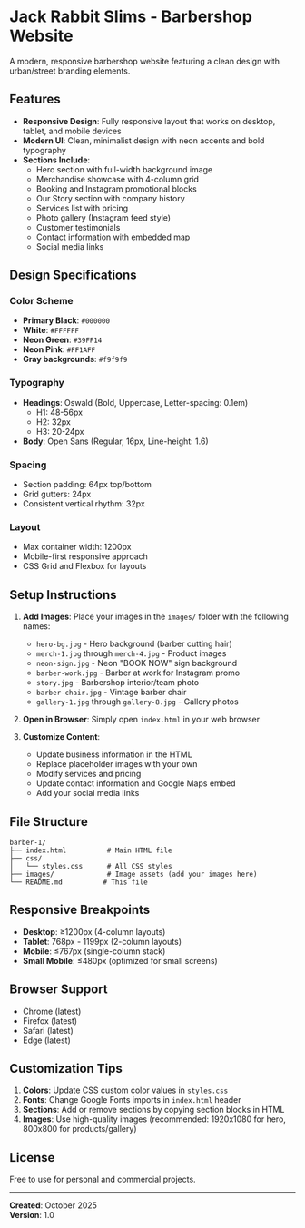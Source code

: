 # Jack Rabbit Slims - Barbershop Website

A modern, responsive barbershop website featuring a clean design with urban/street branding elements.

## Features

- **Responsive Design**: Fully responsive layout that works on desktop, tablet, and mobile devices
- **Modern UI**: Clean, minimalist design with neon accents and bold typography
- **Sections Include**:
  - Hero section with full-width background image
  - Merchandise showcase with 4-column grid
  - Booking and Instagram promotional blocks
  - Our Story section with company history
  - Services list with pricing
  - Photo gallery (Instagram feed style)
  - Customer testimonials
  - Contact information with embedded map
  - Social media links

## Design Specifications

### Color Scheme
- **Primary Black**: `#000000`
- **White**: `#FFFFFF`
- **Neon Green**: `#39FF14`
- **Neon Pink**: `#FF1AFF`
- **Gray backgrounds**: `#f9f9f9`

### Typography
- **Headings**: Oswald (Bold, Uppercase, Letter-spacing: 0.1em)
  - H1: 48-56px
  - H2: 32px
  - H3: 20-24px
- **Body**: Open Sans (Regular, 16px, Line-height: 1.6)

### Spacing
- Section padding: 64px top/bottom
- Grid gutters: 24px
- Consistent vertical rhythm: 32px

### Layout
- Max container width: 1200px
- Mobile-first responsive approach
- CSS Grid and Flexbox for layouts

## Setup Instructions

1. **Add Images**: Place your images in the `images/` folder with the following names:
   - `hero-bg.jpg` - Hero background (barber cutting hair)
   - `merch-1.jpg` through `merch-4.jpg` - Product images
   - `neon-sign.jpg` - Neon "BOOK NOW" sign background
   - `barber-work.jpg` - Barber at work for Instagram promo
   - `story.jpg` - Barbershop interior/team photo
   - `barber-chair.jpg` - Vintage barber chair
   - `gallery-1.jpg` through `gallery-8.jpg` - Gallery photos

2. **Open in Browser**: Simply open `index.html` in your web browser

3. **Customize Content**:
   - Update business information in the HTML
   - Replace placeholder images with your own
   - Modify services and pricing
   - Update contact information and Google Maps embed
   - Add your social media links

## File Structure

```
barber-1/
├── index.html          # Main HTML file
├── css/
│   └── styles.css      # All CSS styles
├── images/             # Image assets (add your images here)
└── README.md          # This file
```

## Responsive Breakpoints

- **Desktop**: ≥1200px (4-column layouts)
- **Tablet**: 768px - 1199px (2-column layouts)
- **Mobile**: ≤767px (single-column stack)
- **Small Mobile**: ≤480px (optimized for small screens)

## Browser Support

- Chrome (latest)
- Firefox (latest)
- Safari (latest)
- Edge (latest)

## Customization Tips

1. **Colors**: Update CSS custom color values in `styles.css`
2. **Fonts**: Change Google Fonts imports in `index.html` header
3. **Sections**: Add or remove sections by copying section blocks in HTML
4. **Images**: Use high-quality images (recommended: 1920x1080 for hero, 800x800 for products/gallery)

## License

Free to use for personal and commercial projects.

---

**Created**: October 2025  
**Version**: 1.0
